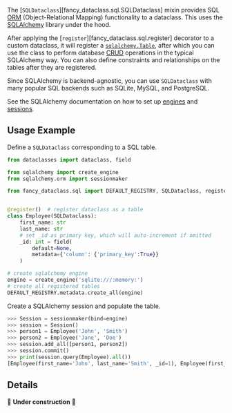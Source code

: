 <!-- markdownlint-disable MD052 -->

The [`SQLDataclass`][fancy_dataclass.sql.SQLDataclass] mixin provides SQL [ORM](https://en.wikipedia.org/wiki/Object–relational_mapping) (Object-Relational Mapping) functionality to a dataclass. This uses the [SQLAlchemy](https://www.sqlalchemy.org) library under the hood.

After applying the [`register`][fancy_dataclass.sql.register] decorator to a custom dataclass, it will register a [`sqlalchemy.Table`](https://docs.sqlalchemy.org/en/20/core/metadata.html#sqlalchemy.schema.Table), after which you can use the class to perform database [CRUD](https://en.wikipedia.org/wiki/Create,_read,_update_and_delete) operations in the typical SQLAlchemy way. You can also define constraints and relationships on the tables after they are registered.

Since SQLAlchemy is backend-agnostic, you can use `SQLDataclass` with many popular SQL backends such as SQLite, MySQL, and PostgreSQL.

See the SQLAlchemy documentation on how to set up [engines](https://docs.sqlalchemy.org/en/20/core/engines.html) and [sessions](https://docs.sqlalchemy.org/en/20/orm/session_basics.html).

## Usage Example

Define a `SQLDataclass` corresponding to a SQL table.

```python
from dataclasses import dataclass, field

from sqlalchemy import create_engine
from sqlalchemy.orm import sessionmaker

from fancy_dataclass.sql import DEFAULT_REGISTRY, SQLDataclass, register


@register()  # register dataclass as a table
class Employee(SQLDataclass):
    first_name: str
    last_name: str
    # set _id as primary key, which will auto-increment if omitted
    _id: int = field(
        default=None,
        metadata={'column': {'primary_key':True}}
    )

# create sqlalchemy engine
engine = create_engine('sqlite:///:memory:')
# create all registered tables
DEFAULT_REGISTRY.metadata.create_all(engine)
```

Create a SQLAlchemy session and populate the table.

```python
>>> Session = sessionmaker(bind=engine)
>>> session = Session()
>>> person1 = Employee('John', 'Smith')
>>> person2 = Employee('Jane', 'Doe')
>>> session.add_all([person1, person2])
>>> session.commit()
>>> print(session.query(Employee).all())
[Employee(first_name='John', last_name='Smith', _id=1), Employee(first_name='Jane', last_name='Doe', _id=2)]
```

## Details

🚧 **Under construction** 🚧

<!-- from sqlalchemy import create_engine, Column, Integer, String, ForeignKey
from sqlalchemy.ext.declarative import declarative_base
from sqlalchemy.orm import sessionmaker

# Create an engine
engine = create_engine('sqlite:///:memory:', echo=True)

# Create a base class for declarative class definitions
Base = declarative_base()

# Define the Employee class
class Employee(Base):
    __tablename__ = 'employees'

    employee_id = Column(Integer, primary_key=True, autoincrement=True)
    name = Column(String(50))
    department_id = Column(Integer, ForeignKey('departments.department_id'))

# Define the Department class
class Department(Base):
    __tablename__ = 'departments'

    department_id = Column(Integer, primary_key=True, autoincrement=True)
    department_name = Column(String(50))

# Create the tables
Base.metadata.create_all(engine)

# Create a session
Session = sessionmaker(bind=engine)
session = Session()

# Insert data into the tables
hr_department = Department(department_name='Human Resources')
marketing_department = Department(department_name='Marketing')
finance_department = Department(department_name='Finance')

session.add_all([hr_department, marketing_department, finance_department])
session.commit()

john_smith = Employee(name='John Smith', department_id=hr_department.department_id)
jane_doe = Employee(name='Jane Doe', department_id=marketing_department.department_id)
michael_johnson = Employee(name='Michael Johnson', department_id=finance_department.department_id)
emily_brown = Employee(name='Emily Brown', department_id=hr_department.department_id)
chris_lee = Employee(name='Chris Lee', department_id=marketing_department.department_id)

session.add_all([john_smith, jane_doe, michael_johnson, emily_brown, chris_lee])
session.commit()

# Perform a simple join and retrieve data
employees_departments_query = session.query(Employee, Department).join(Department)
for employee, department in employees_departments_query:
    print(f"{employee.name} works in {department.department_name}")

# Close the session
session.close() -->

<!-- Add relationship after the fact -->
<!-- Parent.children = relationship(Child, primaryjoin=Child.parent_id == Parent.id) -->

<style>
.md-sidebar--secondary {
    display: none !important;
}

.md-main__inner .md-content {
    max-width: 45rem;
}
</style>
